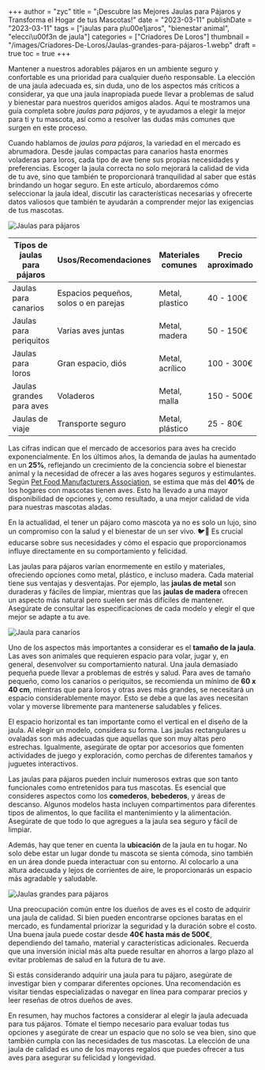+++
author = "zyc"
title = "¡Descubre las Mejores Jaulas para Pájaros y Transforma el Hogar de tus Mascotas!"
date = "2023-03-11"
publishDate = "2023-03-11"
tags = ["jaulas para p\u00e1jaros", "bienestar animal", "elecci\u00f3n de jaula"]
categories = ["Criadores De Loros"]
thumbnail = "/images/Criadores-De-Loros/Jaulas-grandes-para-pájaros-1.webp"
draft = true
toc = true
+++


Mantener a nuestros adorables pájaros en un ambiente seguro y confortable es una prioridad para cualquier dueño responsable. La elección de una jaula adecuada es, sin duda, uno de los aspectos más críticos a considerar, ya que una jaula inapropiada puede llevar a problemas de salud y bienestar para nuestros queridos amigos alados. Aquí te mostramos una guía completa sobre *jaulas para pájaros*, y te ayudamos a elegir la mejor para ti y tu mascota, así como a resolver las dudas más comunes que surgen en este proceso. 

Cuando hablamos de *jaulas para pájaros*, la variedad en el mercado es abrumadora. Desde jaulas compactas para canarios hasta enormes voladeras para loros, cada tipo de ave tiene sus propias necesidades y preferencias. Escoger la jaula correcta no solo mejorará la calidad de vida de tu ave, sino que también te proporcionará tranquilidad al saber que estás brindando un hogar seguro. En este artículo, abordaremos cómo seleccionar la jaula ideal, discutir las características necesarias y ofrecerte datos valiosos que también te ayudarán a comprender mejor las exigencias de tus mascotas. 

![Jaulas para pájaros](/images/Criadores-De-Loros/Jaulas-para-pájaros-1.webp)

| **Tipos de jaulas para pájaros** | **Usos/Recomendaciones** | **Materiales comunes** | **Precio aproximado** | **Enlace útil** |
|-----------------------------------|--------------------------|-----------------------|---------------------|------------------|
| Jaulas para canarios              | Espacios pequeños, solos o en parejas | Metal, plastico      | 40 - 100€           | [Tiendanimal](https://www.tiendanimal.es/pajaros/jaulas/) |
| Jaulas para periquitos            | Varias aves juntas       | Metal, madera         | 50 - 150€           | [Amazon.es](https://www.amazon.es/Jaulas-Pajaros/s?k=Jaulas+Para+Pajaros) |
| Jaulas para loros                 | Gran espacio, diós       | Metal, acrílico       | 100 - 300€          | [Zoomalia](https://www.zoomalia.es/mascotas/jaulas-para-pajaros-c-69-1.html) |
| Jaulas grandes para aves          | Voladeros                | Metal, malla          | 150 - 500€          | [zooplus](https://www.zooplus.es/shop/tienda_pajaros/jaulas_pajaros_pajareras) |
| Jaulas de viaje                   | Transporte seguro         | Metal, plástico       | 25 - 80€            | [El Corte Inglés](https://www.elcorteingles.es/mascotas/accesorios-para-pajaros/jaulas-y-accesorios/) |

Las cifras indican que el mercado de accesorios para aves ha crecido exponencialmente. En los últimos años, la demanda de jaulas ha aumentado en un **25%**, reflejando un crecimiento de la conciencia sobre el bienestar animal y la necesidad de ofrecer a las aves hogares seguros y estimulantes. Según [Pet Food Manufacturers Association](https://www.pfma.org.uk/), se estima que más del **40%** de los hogares con mascotas tienen aves. Esto ha llevado a una mayor disponibilidad de opciones y, como resultado, a una mejor calidad de vida para nuestras mascotas aladas.

En la actualidad, el tener un pájaro como mascota ya no es solo un lujo, sino un compromiso con la salud y el bienestar de un ser vivo. 🐦💚 Es crucial educarse sobre sus necesidades y cómo el espacio que proporcionamos influye directamente en su comportamiento y felicidad. 

Las jaulas para pájaros varían enormemente en estilo y materiales, ofreciendo opciones como metal, plástico, e incluso madera. Cada material tiene sus ventajas y desventajas. Por ejemplo, las **jaulas de metal** son duraderas y fáciles de limpiar, mientras que las **jaulas de madera** ofrecen un aspecto más natural pero suelen ser más difíciles de mantener. Asegúrate de consultar las especificaciones de cada modelo y elegir el que mejor se adapte a tu ave. 

![Jaula para canarios](/images/Criadores-De-Loros/Jaula-para-canarios-1.webp)

Uno de los aspectos más importantes a considerar es el **tamaño de la jaula**. Las aves son animales que requieren espacio para volar, jugar y, en general, desenvolver su comportamiento natural. Una jaula demasiado pequeña puede llevar a problemas de estrés y salud. Para aves de tamaño pequeño, como los canarios o periquitos, se recomienda un mínimo de **60 x 40 cm**, mientras que para loros y otras aves más grandes, se necesitará un espacio considerablemente mayor. Esto se debe a que las aves necesitan volar y moverse libremente para mantenerse saludables y felices.

El espacio horizontal es tan importante como el vertical en el diseño de la jaula. Al elegir un modelo, considera su forma. Las jaulas rectangulares u ovaladas son más adecuadas que aquellas que son muy altas pero estrechas. Igualmente, asegúrate de optar por accesorios que fomenten actividades de juego y exploración, como perchas de diferentes tamaños y juguetes interactivos. 

Las jaulas para pájaros pueden incluir numerosos extras que son tanto funcionales como entretenidos para tus mascotas. Es esencial que consideres aspectos como los **comederos**, **bebederos**, y áreas de descanso. Algunos modelos hasta incluyen compartimentos para diferentes tipos de alimentos, lo que facilita el mantenimiento y la alimentación. Asegúrate de que todo lo que agregues a la jaula sea seguro y fácil de limpiar.

Además, hay que tener en cuenta la **ubicación** de la jaula en tu hogar. No solo debe estar un lugar donde tu mascota se sienta cómoda, sino también en un área donde pueda interactuar con su entorno. Al colocarlo a una altura adecuada y lejos de corrientes de aire, le proporcionarás un espacio más agradable y saludable.

![Jaulas grandes para pájaros](/images/Criadores-De-Loros/Jaulas-grandes-para-pájaros-1.webp)

Una preocupación común entre los dueños de aves es el costo de adquirir una jaula de calidad. Si bien pueden encontrarse opciones baratas en el mercado, es fundamental priorizar la seguridad y la duración sobre el costo. Una buena jaula puede costar desde **40€ hasta más de 500€**, dependiendo del tamaño, material y características adicionales. Recuerda que una inversión inicial más alta puede resultar en ahorros a largo plazo al evitar problemas de salud en la futura de tu ave. 

Si estás considerando adquirir una jaula para tu pájaro, asegúrate de investigar bien y comparar diferentes opciones. Una recomendación es visitar tiendas especializadas o navegar en línea para comparar precios y leer reseñas de otros dueños de aves.

En resumen, hay muchos factores a considerar al elegir la jaula adecuada para tus pájaros. Tómate el tiempo necesario para evaluar todas tus opciones y asegúrate de crear un espacio que no solo se vea bien, sino que también cumpla con las necesidades de tus mascotas. La elección de una jaula de calidad es uno de los mayores regalos que puedes ofrecer a tus aves para asegurar su felicidad y longevidad.
